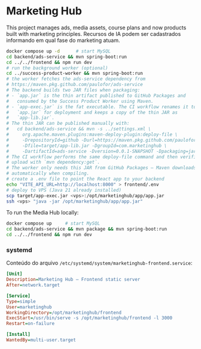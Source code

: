 # Marketing Hub
This project manages ads, media assets, course plans and now products built with marketing principles.
Recursos de IA podem ser cadastrados informando em qual fase do marketing atuam.

```bash
docker compose up -d      # start MySQL
cd backend/ads-service && mvn spring-boot:run
cd ../../frontend && npm run dev
# run the background worker (optional)
cd ../success-product-worker && mvn spring-boot:run
# the worker fetches the ads-service dependency from
# https://maven.pkg.github.com/paulofor/ads-service
# The backend builds two JAR files when packaging:
# - `app.jar` is the thin artifact published to GitHub Packages and
#   consumed by the Success Product Worker using Maven.
# - `app-exec.jar` is the fat executable. The CI workflow renames it to
#   `app.jar` for deployment and keeps a copy of the thin JAR as
#   `app-lib.jar`.
# The thin JAR can be published manually with:
#   cd backend/ads-service && mvn -s ../settings.xml \
#     org.apache.maven.plugins:maven-deploy-plugin:deploy-file \
#     -DrepositoryId=github -Durl=https://maven.pkg.github.com/paulofor/marketing-hub \
#     -Dfile=target/app-lib.jar -DgroupId=com.marketinghub \
#     -DartifactId=ads-service -Dversion=0.0.1-SNAPSHOT -Dpackaging=jar
# The CI workflow performs the same deploy-file command and then verifies the
# upload with `mvn dependency:get`.
# The worker only needs this JAR from GitHub Packages – Maven downloads it
# automatically when compiling.
# create a .env file to point the React app to your backend
echo "VITE_API_URL=http://localhost:8000" > frontend/.env
# deploy to VPS (Java 21 already installed)
scp target/app-exec.jar <vps>:/opt/marketinghub/app/app.jar
ssh <vps> "java -jar /opt/marketinghub/app/app.jar"
```

To run the Media Hub locally:

```bash
docker compose up     # start MySQL
cd backend/ads-service && mvn package && mvn spring-boot:run
cd ../../frontend && npm run dev
```

### systemd

Conteúdo do arquivo `/etc/systemd/system/marketinghub-frontend.service`:

```ini
[Unit]
Description=Marketing Hub – Frontend static server
After=network.target

[Service]
Type=simple
User=marketinghub
WorkingDirectory=/opt/marketinghub/frontend
ExecStart=/usr/bin/serve -s /opt/marketinghub/frontend -l 3000
Restart=on-failure

[Install]
WantedBy=multi-user.target
```
